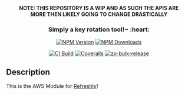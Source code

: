 <div align="center"><b>NOTE: THIS REPOSITORY IS A WIP AND AS SUCH THE APIS ARE</b></div>
<div align="center"><b>MORE THEN LIKELY GOING TO CHANGE DRASTICALLY</b></div>

<!-- <h2 align="center">
  <div>
    <a href="https://github.com/rain-cafe/refreshly">
      <img height="240px" src="https://raw.githubusercontent.com/rain-cafe/logos/main/refreshly/logo.svg?sanitize=true">
      <br>
      <br>
      <img height="100px" src="https://raw.githubusercontent.com/rain-cafe/logos/main/refreshly/refreshly.svg?sanitize=true">
    </a>
  </div>
</h2> -->

<h3 align="center">
  Simply a key rotation tool!~ :heart:
</h3>

<p align="center">
	<strong>
		<!-- <a href="https://refreshly.github.io">API</a> -->
		<!-- • -->
		<!-- <a href="https://rain-cafe.gitbook.io/refreshly/">Docs</a> -->
		<!-- • -->
		<!-- <a href="https://salte-auth-demo.glitch.me">Demo</a> -->
	</strong>
</p>

<div align="center">

[![NPM Version][npm-version-image]][npm-url]
[![NPM Downloads][npm-downloads-image]][npm-url]

[![CI Build][github-actions-image]][github-actions-url]
[![Coveralls][coveralls-image]][coveralls-url]
[![zx-bulk-release][zx-bulk-release-image]][zx-bulk-release-url]

</div>

## Description

This is the AWS Module for [Refreshly](https://github.com/rain-cafe/refreshly)!

[npm-version-image]: https://img.shields.io/npm/v/@refreshly/aws.svg?style=flat
[npm-downloads-image]: https://img.shields.io/npm/dm/@refreshly/aws.svg?style=flat
[npm-url]: https://npmjs.org/package/@refreshly/aws
[github-actions-image]: https://github.com/rain-cafe/refreshly/actions/workflows/ci.yml/badge.svg?branch=main
[github-actions-url]: https://github.com/rain-cafe/refreshly/actions/workflows/ci.yml
[coveralls-image]: https://img.shields.io/coveralls/rain-cafe/refreshly.svg
[coveralls-url]: https://coveralls.io/github/rain-cafe/refreshly?branch=main
[zx-bulk-release-url]: https://github.com/semrel-extra/zx-bulk-release
[zx-bulk-release-image]: https://img.shields.io/badge/%F0%9F%93%A6%F0%9F%9A%80-zx--bulk--release-e10079?style=flat
